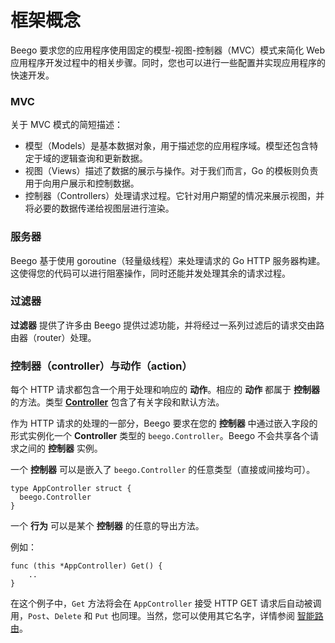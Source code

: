 # 框架概念

Beego 要求您的应用程序使用固定的模型-视图-控制器（MVC）模式来简化 Web 应用程序开发过程中的相关步骤。同时，您也可以进行一些配置并实现应用程序的快速开发。

### MVC

关于 MVC 模式的简短描述：

- 模型（Models）是基本数据对象，用于描述您的应用程序域。模型还包含特定于域的逻辑查询和更新数据。
- 视图（Views）描述了数据的展示与操作。对于我们而言，Go 的模板则负责用于向用户展示和控制数据。
- 控制器（Controllers）处理请求过程。它针对用户期望的情况来展示视图，并将必要的数据传递给视图层进行渲染。 

### 服务器

Beego 基于使用 goroutine（轻量级线程）来处理请求的 Go HTTP 服务器构建。这使得您的代码可以进行阻塞操作，同时还能并发处理其余的请求过程。

### 过滤器

**过滤器** 提供了许多由 Beego 提供过滤功能，并将经过一系列过滤后的请求交由路由器（router）处理。

### 控制器（controller）与动作（action）

每个 HTTP 请求都包含一个用于处理和响应的 **动作**。相应的 **动作** 都属于 **控制器** 的方法。类型 **[Controller](http://gowalker.org/github.com/astaxie/beego#Controller)** 包含了有关字段和默认方法。

作为 HTTP 请求的处理的一部分，Beego 要求在您的 **控制器** 中通过嵌入字段的形式实例化一个 **Controller** 类型的 `beego.Controller`。Beego 不会共享各个请求之间的 **控制器** 实例。

一个 **控制器** 可以是嵌入了 `beego.Controller` 的任意类型（直接或间接均可）。

	type AppController struct {
	  beego.Controller
	}

一个 **行为** 可以是某个 **控制器** 的任意的导出方法。

例如：

	func (this *AppController) Get() {
		..
	}

在这个例子中，`Get` 方法将会在  `AppController` 接受 HTTP GET 请求后自动被调用，`Post`、`Delete` 和 `Put` 也同理。当然，您可以使用其它名字，详情参阅 [智能路由](/docs/Controllers_Routing)。